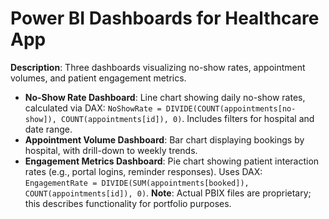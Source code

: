 # Power BI Dashboards for Healthcare App

**Description**: Three dashboards visualizing no-show rates, appointment volumes, and patient engagement metrics.

- **No-Show Rate Dashboard**: Line chart showing daily no-show rates, calculated via DAX: `NoShowRate = DIVIDE(COUNT(appointments[no-show]), COUNT(appointments[id]), 0)`. Includes filters for hospital and date range.
- **Appointment Volume Dashboard**: Bar chart displaying bookings by hospital, with drill-down to weekly trends.
- **Engagement Metrics Dashboard**: Pie chart showing patient interaction rates (e.g., portal logins, reminder responses). Uses DAX: `EngagementRate = DIVIDE(SUM(appointments[booked]), COUNT(appointments[id]), 0)`. **Note**: Actual PBIX files are proprietary; this describes functionality for portfolio purposes.